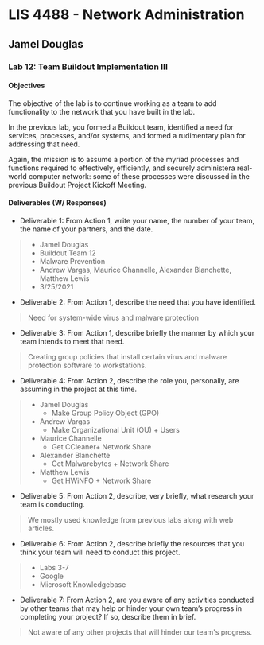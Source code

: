 # LIS 4488 - Network Administration

## Jamel Douglas

### Lab 12: Team Buildout Implementation III

#### Objectives
The objective of the lab is to continue working as a team to add functionality to the network that you have built in the lab.

In the previous lab, you formed a Buildout team, identified a need for services, processes, and/or systems, and formed a rudimentary plan for addressing that need. 

Again, the mission is to assume a portion of the myriad processes and functions required to effectively, efficiently, and securely administera real-world computer network: some of these processes were discussed in the previous Buildout Project Kickoff Meeting.

#### Deliverables (W/ Responses)
- Deliverable 1: From Action 1, write your name, the number of your team, the name of your partners, and the date. 
> - Jamel Douglas
> - Buildout Team 12
> - Malware Prevention
> - Andrew Vargas, Maurice Channelle, Alexander Blanchette, Matthew Lewis
> - 3/25/2021
- Deliverable 2: From Action 1, describe the need that you have identified. 
> Need for system-wide virus and malware protection
- Deliverable 3: From Action 1, describe briefly the manner by which your team intends to meet that need. 
> Creating group policies that install certain virus and malware protection software to workstations.
- Deliverable 4: From Action 2, describe the role you, personally, are assuming in the project at this time. 
> - Jamel Douglas
>   + Make Group Policy Object (GPO)
> - Andrew Vargas
>   + Make Organizational Unit (OU) + Users
> - Maurice Channelle
>   + Get CCleaner+ Network Share
> - Alexander Blanchette
>   + Get Malwarebytes + Network Share
> - Matthew Lewis
>   + Get HWiNFO + Network Share
- Deliverable 5: From Action 2, describe, very briefly, what research your team is conducting. 
> We mostly used knowledge from previous labs along with web articles.
- Deliverable 6: From Action 2, describe briefly the resources that you think your team will need to conduct this project. 
> - Labs 3-7
> - Google
> - Microsoft Knowledgebase
- Deliverable 7: From Action 2, are you aware of any activities conducted by other teams that may help or hinder your own team’s progress in completing your project? If so, describe them in brief.
> Not aware of any other projects that will hinder our team's progress.